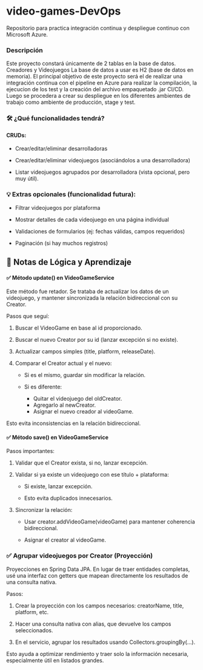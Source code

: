 # video-games-DevOps
Repositorio para practica integración continua y despliegue continuo con Microsoft Azure.

### Descripción
Este proyecto constará únicamente de 2 tablas en la base de datos. Creadores y Videojuegos
La base de datos a usar es H2 (base de datos en memoria).
El principal objetivo de este proyecto será el de realizar una integración continua con el pipeline en Azure
para realizar la compilación, la ejecucion de los test y la creación del archivo empaquetado .jar CI/CD.
Luego se procedera a crear su despliegue en los diferentes ambientes de trabajo como ambiente de producción, stage y test.

### 🛠️ ¿Qué funcionalidades tendrá?
#### CRUDs:

- Crear/editar/eliminar desarrolladoras

- Crear/editar/eliminar videojuegos (asociándolos a una desarrolladora)

- Listar videojuegos agrupados por desarrolladora (vista opcional, pero muy útil).

### 💡 Extras opcionales (funcionalidad futura):

- Filtrar videojuegos por plataforma

- Mostrar detalles de cada videojuego en una página individual

- Validaciones de formularios (ej: fechas válidas, campos requeridos)

- Paginación (si hay muchos registros)

## 🧠 Notas de Lógica y Aprendizaje
#### ✅ Método update() en VideoGameService

Este método fue retador. Se trataba de actualizar los datos de un videojuego, y mantener sincronizada la relación bidireccional con su Creator.

Pasos que seguí:

1. Buscar el VideoGame en base al id proporcionado.

2. Buscar el nuevo Creator por su id (lanzar excepción si no existe).

3. Actualizar campos simples (title, platform, releaseDate).

4. Comparar el Creator actual y el nuevo:
   - Si es el mismo, guardar sin modificar la relación.

   - Si es diferente:
        -   Quitar el videojuego del oldCreator.
        -   Agregarlo al newCreator.
        - Asignar el nuevo creador al videoGame.

Esto evita inconsistencias en la relación bidireccional.

#### ✅ Método save() en VideoGameService

Pasos importantes:

1. Validar que el Creator exista, si no, lanzar excepción.

2. Validar si ya existe un videojuego con ese título + plataforma:

   - Si existe, lanzar excepción.

   - Esto evita duplicados innecesarios.

3. Sincronizar la relación:

   - Usar creator.addVideoGame(videoGame) para mantener coherencia bidireccional.

    - Asignar el creator al videoGame.

### ✅ Agrupar videojuegos por Creator (Proyección)

Proyecciones en Spring Data JPA. En lugar de traer entidades completas, usé una interfaz con getters que mapean directamente los resultados de una consulta nativa.

Pasos:

1. Crear la proyección con los campos necesarios: creatorName, title, platform, etc.

2. Hacer una consulta nativa con alias, que devuelve los campos seleccionados.

3. En el servicio, agrupar los resultados usando Collectors.groupingBy(...).

Esto ayuda a optimizar rendimiento y traer solo la información necesaria, especialmente útil en listados grandes.
